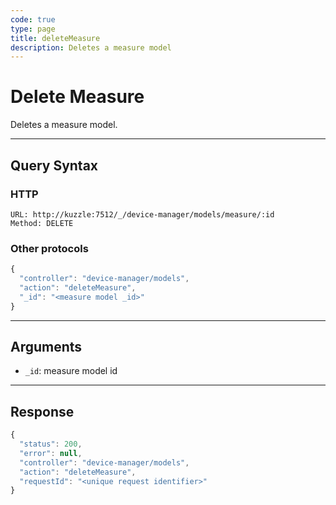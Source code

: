 ```yaml
---
code: true
type: page
title: deleteMeasure
description: Deletes a measure model
---
```


# Delete Measure

Deletes a measure model.

---

## Query Syntax

### HTTP

```http
URL: http://kuzzle:7512/_/device-manager/models/measure/:id
Method: DELETE
```

### Other protocols

```js
{
  "controller": "device-manager/models",
  "action": "deleteMeasure",
  "_id": "<measure model _id>"
}
```

---

## Arguments

- `_id`: measure model id

---

## Response

```js
{
  "status": 200,
  "error": null,
  "controller": "device-manager/models",
  "action": "deleteMeasure",
  "requestId": "<unique request identifier>"
}
```